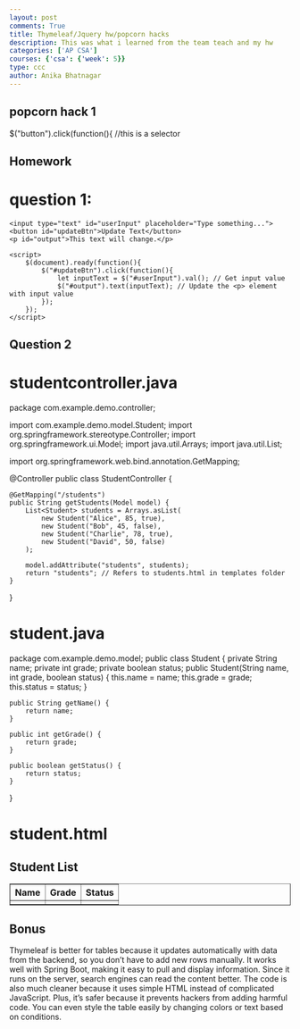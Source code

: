 ```yaml
---
layout: post
comments: True
title: Thymeleaf/Jquery hw/popcorn hacks
description: This was what i learned from the team teach and my hw 
categories: ['AP CSA']
courses: {'csa': {'week': 5}}
type: ccc
author: Anika Bhatnagar
---
```


## popcorn hack 1 
$("button").click(function(){ //this is a selector 

## Homework 
# question 1: 
<!DOCTYPE html>
<html lang="en">
<head>
    <meta charset="UTF-8">
    <meta name="viewport" content="width=device-width, initial-scale=1.0">
    <title>jQuery Dynamic Content Update</title>
    <script src="https://code.jquery.com/jquery-3.6.0.min.js"></script>
</head>
<body>

    <input type="text" id="userInput" placeholder="Type something...">
    <button id="updateBtn">Update Text</button>
    <p id="output">This text will change.</p>

    <script>
        $(document).ready(function(){
            $("#updateBtn").click(function(){
                let inputText = $("#userInput").val(); // Get input value
                $("#output").text(inputText); // Update the <p> element with input value
            });
        });
    </script>

</body>
</html>


## Question 2 
# studentcontroller.java 
package com.example.demo.controller;

import com.example.demo.model.Student;
import org.springframework.stereotype.Controller;
import org.springframework.ui.Model;
import java.util.Arrays;
import java.util.List;

import org.springframework.web.bind.annotation.GetMapping;

@Controller
public class StudentController {

    @GetMapping("/students")
    public String getStudents(Model model) {
        List<Student> students = Arrays.asList(
            new Student("Alice", 85, true),
            new Student("Bob", 45, false),
            new Student("Charlie", 78, true),
            new Student("David", 50, false)
        );

        model.addAttribute("students", students);
        return "students"; // Refers to students.html in templates folder
    }
}

# student.java

package com.example.demo.model;
public class Student {
    private String name;
    private int grade;
    private boolean status;
    public Student(String name, int grade, boolean status) {
        this.name = name;
        this.grade = grade;
        this.status = status;
    }

    public String getName() {
        return name;
    }

    public int getGrade() {
        return grade;
    }

    public boolean getStatus() {
        return status;
    }
}

# student.html 
<!DOCTYPE html>
<html xmlns:th="http://www.thymeleaf.org">
<head>
    <title>Student List</title>
    <style>
        .passed { color: green; }
        .failed { color: red; }
    </style>
</head>
<body>
    <h2>Student List</h2>
    <table border="1">
        <tr>
            <th>Name</th>
            <th>Grade</th>
            <th>Status</th>
        </tr>
        <tr th:each="student : ${students}">
            <td th:text="${student.name}"></td>
            <td th:text="${student.grade}"></td>
            <td th:text="${student.status ? 'Passed' : 'Failed'}" 
                th:classappend="${student.status ? 'passed' : 'failed'}">
            </td>
        </tr>
    </table>

</body>
</html>


## Bonus 

Thymeleaf is better for tables because it updates automatically with data from the backend, so you don’t have to add new rows manually. It works well with Spring Boot, making it easy to pull and display information. Since it runs on the server, search engines can read the content better. The code is also much cleaner because it uses simple HTML instead of complicated JavaScript. Plus, it’s safer because it prevents hackers from adding harmful code. You can even style the table easily by changing colors or text based on conditions.







